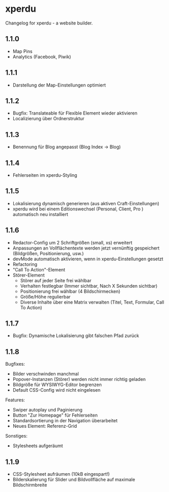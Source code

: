 # xperdu
Changelog for xperdu - a website builder.


## 1.1.0
- Map Pins
- Analytics (Facebook, Piwik)

## 1.1.1
- Darstellung der Map-Einstellungen optimiert

## 1.1.2
- Bugfix: Translateable für Flexible Element wieder aktivieren
- Localizierung über Ordnerstruktur

## 1.1.3
- Benennung für Blog angepasst (Blog Index -> Blog)

## 1.1.4
- Fehlerseiten im xperdu-Styling

## 1.1.5
- Lokalisierung dynamisch generieren (aus aktiven Craft-Einstellungen)
- xperdu wird bei einem Editionswechsel (Personal, Client, Pro ) automatisch neu installiert

## 1.1.6
- Redactor-Config um 2 Schriftgrößen (small, xs) erweitert
- Anpassungen an Vollflächentexte werden jetzt vernünftig gespeichert (Bildgrößen, Positionierung, usw.)
- devMode automatisch aktivieren, wenn in xperdu-Einstellungen gesetzt
- Refactoring
- "Call To Action"-Element
- Störer-Element
  - Störer auf jeder Seite frei wählbar
  - Verhalten festlegbar (Immer sichtbar, Nach X Sekunden sichtbar)
  - Positionierung frei wählbar (4 Bildschirmecken)
  - Größe/Höhe regulierbar
  - Diverse Inhalte über eine Matrix verwalten (Titel, Text, Formular, Call To Action)


## 1.1.7
- Bugfix: Dynamische Lokalisierung gibt falschen Pfad zurück

## 1.1.8

Bugfixes:
- Bilder verschwinden manchmal
- Popover-Instanzen (Störer) werden nicht immer richtig geladen
- Bildgröße für WYSIWYG-Editor begrenzen
- Default CSS-Config wird nicht eingelesen

Features:
- Swiper autoplay und Paginierung
- Button "Zur Homepage" für Fehlerseiten
- Standardsortierung in der Navigation überarbeitet
- Neues Element: Referenz-Grid

Sonstiges:
- Stylesheets aufgeräumt

## 1.1.9
- CSS-Stylesheet aufräumen (10kB eingespart!)
- Bilderskalierung für Slider und Bildvollfläche auf maximale Bildschirmbreite
